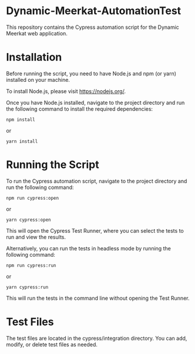 # Dynamic-Meerkat-AutomationTest
This repository contains the Cypress automation script for the Dynamic Meerkat web application.

# Installation
Before running the script, you need to have Node.js and npm (or yarn) installed on your machine.

To install Node.js, please visit https://nodejs.org/.

Once you have Node.js installed, navigate to the project directory and run the following command to install the required dependencies:


` npm install `

or

` yarn install `

# Running the Script

To run the Cypress automation script, navigate to the project directory and run the following command:

` npm run cypress:open `

or

` yarn cypress:open `


This will open the Cypress Test Runner, where you can select the tests to run and view the results.

Alternatively, you can run the tests in headless mode by running the following command:


` npm run cypress:run `

or

` yarn cypress:run `


This will run the tests in the command line without opening the Test Runner.

# Test Files

The test files are located in the cypress/integration directory. You can add, modify, or delete test files as needed.

